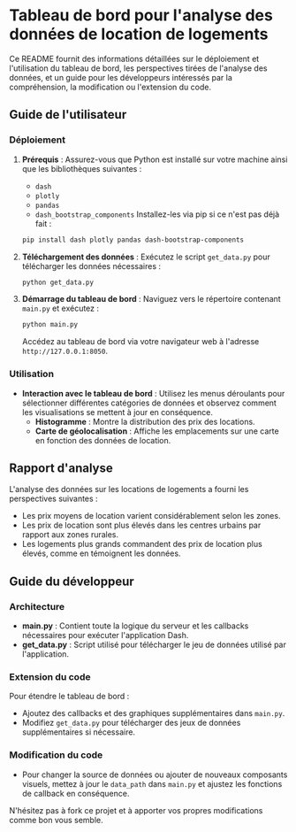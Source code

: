 
# Tableau de bord pour l'analyse des données de location de logements

Ce README fournit des informations détaillées sur le déploiement et l'utilisation du tableau de bord, les perspectives tirées de l'analyse des données, et un guide pour les développeurs intéressés par la compréhension, la modification ou l'extension du code.

## Guide de l'utilisateur

### Déploiement

1. **Prérequis** : Assurez-vous que Python est installé sur votre machine ainsi que les bibliothèques suivantes :
   - `dash`
   - `plotly`
   - `pandas`
   - `dash_bootstrap_components`
   Installez-les via pip si ce n'est pas déjà fait :
   ```bash
   pip install dash plotly pandas dash-bootstrap-components
   ```

2. **Téléchargement des données** :
   Exécutez le script `get_data.py` pour télécharger les données nécessaires :
   ```bash
   python get_data.py
   ```

3. **Démarrage du tableau de bord** :
   Naviguez vers le répertoire contenant `main.py` et exécutez :
   ```bash
   python main.py
   ```
   Accédez au tableau de bord via votre navigateur web à l'adresse `http://127.0.0.1:8050`.

### Utilisation

- **Interaction avec le tableau de bord** :
  Utilisez les menus déroulants pour sélectionner différentes catégories de données et observez comment les visualisations se mettent à jour en conséquence.
  - **Histogramme** : Montre la distribution des prix des locations.
  - **Carte de géolocalisation** : Affiche les emplacements sur une carte en fonction des données de location.

## Rapport d'analyse

L'analyse des données sur les locations de logements a fourni les perspectives suivantes :
- Les prix moyens de location varient considérablement selon les zones.
- Les prix de location sont plus élevés dans les centres urbains par rapport aux zones rurales.
- Les logements plus grands commandent des prix de location plus élevés, comme en témoignent les données.

## Guide du développeur

### Architecture

- **main.py** : Contient toute la logique du serveur et les callbacks nécessaires pour exécuter l'application Dash.
- **get_data.py** : Script utilisé pour télécharger le jeu de données utilisé par l'application.

### Extension du code

Pour étendre le tableau de bord :
- Ajoutez des callbacks et des graphiques supplémentaires dans `main.py`.
- Modifiez `get_data.py` pour télécharger des jeux de données supplémentaires si nécessaire.

### Modification du code

- Pour changer la source de données ou ajouter de nouveaux composants visuels, mettez à jour le `data_path` dans `main.py` et ajustez les fonctions de callback en conséquence.

N'hésitez pas à fork ce projet et à apporter vos propres modifications comme bon vous semble.
